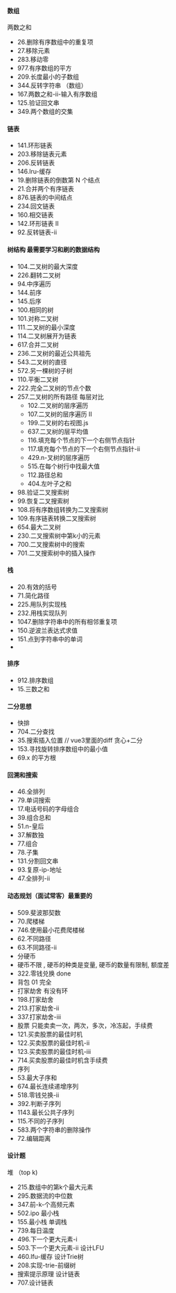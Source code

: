 #### 数组
两数之和
- 26.删除有序数组中的重复项 
- 27.移除元素 
- 283.移动零 
- 977.有序数组的平方 
- 209.长度最小的子数组 
- 344.反转字符串 （数组）
- 167.两数之和-ii-输入有序数组
- 125.验证回文串
- 349.两个数组的交集

#### 链表
- 141.环形链表
- 203.移除链表元素
- 206.反转链表
- 146.lru-缓存
- 19.删除链表的倒数第 N 个结点
- 21.合并两个有序链表
- 876.链表的中间结点
- 234.回文链表
- 160.相交链表
- 142.环形链表 II
- 92.反转链表-ii

#### 树结构 最需要学习和刷的数据结构
- 104.二叉树的最大深度
- 226.翻转二叉树
- 94.中序遍历
- 144.前序
- 145.后序
- 100.相同的树
- 101.对称二叉树
- 111.二叉树的最小深度
- 114.二叉树展开为链表
- 617.合并二叉树
- 236.二叉树的最近公共祖先
- 543.二叉树的直径
- 572.另一棵树的子树
- 110.平衡二叉树
- 222.完全二叉树的节点个数
- 257.二叉树的所有路径
每层对比
  - 102.二叉树的层序遍历
  - 107.二叉树的层序遍历 II
  - 199.二叉树的右视图.js
  - 637.二叉树的层平均值
  - 116.填充每个节点的下一个右侧节点指针
  - 117.填充每个节点的下一个右侧节点指针-ii
  - 429.n-叉树的层序遍历
  - 515.在每个树行中找最大值
  - 112.路径总和
  - 404.左叶子之和
- 98.验证二叉搜索树
- 99.恢复二叉搜索树
- 108.将有序数组转换为二叉搜索树
- 109.有序链表转换二叉搜索树
- 654.最大二叉树
- 230.二叉搜索树中第k小的元素
- 700.二叉搜索树中的搜索
- 701.二叉搜索树中的插入操作
#### 栈
- 20.有效的括号
- 71.简化路径
- 225.用队列实现栈
- 232.用栈实现队列
- 1047.删除字符串中的所有相邻重复项
- 150.逆波兰表达式求值
- 151.点到字符串中的单词
- 
#### 排序
- 912.排序数组
- 15.三数之和

#### 二分思想
- 快排
- 704.二分查找
- 35.搜索插入位置 // vue3里面的diff 贪心+二分
- 153.寻找旋转排序数组中的最小值
- 69.x 的平方根

#### 回溯和搜索
- 46.全排列
- 79.单词搜索
- 17.电话号码的字母组合
- 39.组合总和
- 51.n-皇后
- 37.解数独
- 77.组合
- 78.子集
- 131.分割回文串
- 93.复原-ip-地址
- 47.全排列-ii

#### 动态规划（面试常客）最重要的
- 509.斐波那契数
- 70.爬楼梯
- 746.使用最小花费爬楼梯
- 62.不同路径
- 63.不同路径-ii
- 分硬币
- 硬币不限 , 硬币的种类是变量, 硬币的数量有限制, 额度差
- 322.零钱兑换 done
- 背包 01 完全
- 打家劫舍 有没有环
- 198.打家劫舍
- 213.打家劫舍-ii
- 337.打家劫舍-iii
- 股票 只能卖卖一次，两次，多次，冷冻起，手续费
- 121.买卖股票的最佳时机
- 122.买卖股票的最佳时机-ii
- 123.买卖股票的最佳时机-iii
- 714.买卖股票的最佳时机含手续费
- 序列
- 53.最大子序和
- 674.最长连续递增序列
- 518.零钱兑换-ii
- 392.判断子序列
- 1143.最长公共子序列
- 115.不同的子序列
- 583.两个字符串的删除操作
- 72.编辑距离
#### 设计题
堆 （top k)
- 215.数组中的第k个最大元素
- 295.数据流的中位数
- 347.前-k-个高频元素
- 502.ipo
最小栈
- 155.最小栈
单调栈
- 739.每日温度
- 496.下一个更大元素-i
- 503.下一个更大元素-ii
设计LFU
- 460.lfu-缓存
设计Trie树
- 208.实现-trie-前缀树
- 搜索提示原理
设计链表
- 707.设计链表